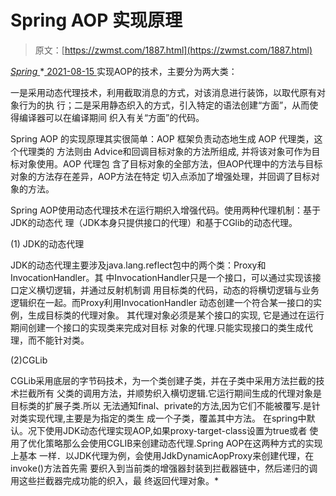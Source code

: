 <!--yml
category: 未分类
date: 0001-01-01 00:00:00
--->

# Spring AOP 实现原理

> 原文：[https://zwmst.com/1887.html](https://zwmst.com/1887.html)

   [ *Spring* ](https://zwmst.com/spring)*[ <time datetime="2021-08-15T16:45:34+08:00"> 2021-08-15 </time> ](https://zwmst.com/1887.html)  实现AOP的技术，主要分为两大类：

一是采用动态代理技术，利用截取消息的方式，对该消息进行装饰，以取代原有对象行为的执 行；二是采用静态织入的方式，引入特定的语法创建“方面”，从而使得编译器可以在编译期间 织入有关“方面”的代码。

Spring AOP 的实现原理其实很简单：AOP 框架负责动态地生成 AOP 代理类，这个代理类的 方法则由 Advice和回调目标对象的方法所组成, 并将该对象可作为目标对象使用。AOP 代理包 含了目标对象的全部方法，但AOP代理中的方法与目标对象的方法存在差异，AOP方法在特定 切入点添加了增强处理，并回调了目标对象的方法。

Spring AOP使用动态代理技术在运行期织入增强代码。使用两种代理机制：基于JDK的动态代 理（JDK本身只提供接口的代理）和基于CGlib的动态代理。

(1) JDK的动态代理

JDK的动态代理主要涉及java.lang.reflect包中的两个类：Proxy和InvocationHandler。其 中InvocationHandler只是一个接口，可以通过实现该接口定义横切逻辑，并通过反射机制调 用目标类的代码，动态的将横切逻辑与业务逻辑织在一起。而Proxy利用InvocationHandler 动态创建一个符合某一接口的实例，生成目标类的代理对象。 其代理对象必须是某个接口的实现, 它是通过在运行期间创建一个接口的实现类来完成对目标 对象的代理.只能实现接口的类生成代理，而不能针对类。

(2)CGLib

CGLib采用底层的字节码技术，为一个类创建子类，并在子类中采用方法拦截的技术拦截所有 父类的调用方法，并顺势织入横切逻辑.它运行期间生成的代理对象是目标类的扩展子类.所以 无法通知final、private的方法,因为它们不能被覆写.是针对类实现代理,主要是为指定的类生 成一个子类，覆盖其中方法。 在spring中默认。况下使用JDK动态代理实现AOP,如果proxy-target-class设置为true或者 使用了优化策略那么会使用CGLIB来创建动态代理.Spring AOP在这两种方式的实现上基本 一样．以JDK代理为例，会使用JdkDynamicAopProxy来创建代理，在invoke()方法首先需 要织入到当前类的增强器封装到拦截器链中，然后递归的调用这些拦截器完成功能的织入，最 终返回代理对象。*